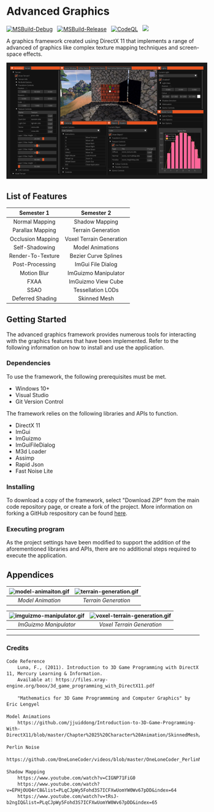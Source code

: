 # Advanced Graphics

[![MSBuild-Debug](https://github.com/kyle-robinson/directx-advanced-graphics/actions/workflows/msbuild-debug.yml/badge.svg)](https://github.com/kyle-robinson/directx-advanced-graphics/actions/workflows/msbuild-debug.yml)
&nbsp;
[![MSBuild-Release](https://github.com/kyle-robinson/directx-advanced-graphics/actions/workflows/msbuild-release.yml/badge.svg)](https://github.com/kyle-robinson/directx-advanced-graphics/actions/workflows/msbuild-release.yml)
&nbsp;
[![CodeQL](https://github.com/kyle-robinson/directx-advanced-graphics/actions/workflows/codeql.yml/badge.svg)](https://github.com/kyle-robinson/directx-advanced-graphics/actions/workflows/codeql.yml)
&nbsp;
<img src="https://img.shields.io/static/v1?label=University&message=Year 3&color=954af7&style=flat&logo=nintendogamecube&logoColor=CCCCCC" />

A graphics framework created using DirectX 11 that implements a range of advanced of graphics like complex texture mapping techniques and screen-space effects.<br/>

<img src="directx-framework.PNG" alt="DirectX Framework Thumbnail" border="10" />

## List of Features

| Semester 1 | Semester 2 |
| :---: | :---: |
| Normal Mapping | Shadow Mapping |
| Parallax Mapping | Terrain Generation |
| Occlusion Mapping | Voxel Terrain Generation |
| Self-Shadowing | Model Animations |
| Render-To-Texture | Bezier Curve Splines |
| Post-Processing | ImGui File Dialog |
| Motion Blur | ImGuizmo Manipulator |
| FXAA | ImGuizmo View Cube |
| SSAO | Tessellation LODs |
| Deferred Shading | Skinned Mesh |

## Getting Started

The advanced graphics framework provides numerous tools for interacting with the graphics features that have been implemented. Refer to the following information on how to install and use the application.

### Dependencies
To use the framework, the following prerequisites must be met.
* Windows 10+
* Visual Studio
* Git Version Control

The framework relies on the following libraries and APIs to function.
* DirectX 11
* ImGui
* ImGuizmo
* ImGuiFileDialog
* M3d Loader
* Assimp
* Rapid Json
* Fast Noise Lite

### Installing

To download a copy of the framework, select "Download ZIP" from the main code repository page, or create a fork of the project. More information on forking a GitHub respository can be found [here](https://www.youtube.com/watch?v=XTolZqmZq6s).

### Executing program

As the project settings have been modified to support the addition of the aforementioned libraries and APIs, there are no additional steps required to execute the application.

## Appendices

| ![model-animaiton.gif](https://i.imgur.com/AVgKNDb.gif) | ![terrain-generation.gif](https://i.imgur.com/vhNMuQS.gif) |
| :---: | :---: |
| *Model Animation* | *Terrain Generation* |

| ![imguizmo-manipulator.gif](https://i.imgur.com/EAuNINL.gif) | ![voxel-terrain-generation.gif](https://i.imgur.com/InOw9ZV.gif) |
| :---: | :---: |
| *ImGuizmo Manipulator* | *Voxel Terrain Generation* |

---

### Credits
    Code Reference
        Luna, F., (2011). Introduction to 3D Game Programming with DirectX 11, Mercury Learning & Information.
        Available at: https://files.xray-engine.org/boox/3d_game_programming_with_DirectX11.pdf

        "Mathematics for 3D Game Programmming and Computer Graphics" by Eric Lengyel

    Model Animations
        https://github.com/jjuiddong/Introduction-to-3D-Game-Programming-With-DirectX11/blob/master/Chapter%2025%20Character%20Animation/SkinnedMesh/LoadM3d.h

    Perlin Noise
        https://github.com/OneLoneCoder/videos/blob/master/OneLoneCoder_PerlinNoise.cpp

    Shadow Mapping
        https://www.youtube.com/watch?v=CIGNP71FiG0
        https://www.youtube.com/watch?v=EPHjOUQ4rC8&list=PLqCJpWy5Fohd3S7ICFXwUomYW0Wv67pDD&index=64
        https://www.youtube.com/watch?v=tRsJ-b2ngIQ&list=PLqCJpWy5Fohd3S7ICFXwUomYW0Wv67pDD&index=65

